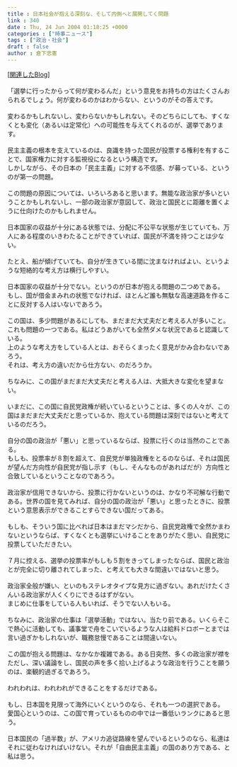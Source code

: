 ```yaml
---
title : 日本社会が抱える深刻な、そして内側へと展開してく問題
link : 340
date : Thu, 24 Jun 2004 01:18:25 +0000
categories : ["時事ニュース"]
tags : ["政治・社会"]
draft : false
author : 倉下忠憲
---
```


[<A HREF="http://www.doblog.com/weblog/BlogServlet?userid=9954&blogid=291881#291881" TARGET="_blank">関連したBlog</A>]<BR><BR>「選挙に行ったからって何が変わるんだ」という意見をお持ちの方はたくさんおられるでしょう。何が変わるのかはわからない、というのがその答えです。<BR><BR>変わるかもしれないし、変わらないかもしれない。そのどちらにしても、すくなくとも変化（あるいは定常化）への可能性を与えてくれるのが、選挙であります。<BR><BR>民主主義の根本を支えているのは、良識を持った国民が投票する権利を有することで、国家権力に対する監視役になるという構造です。<BR>しかしながら、その日本の「民主主義」に対する不信感、が募っている、というのが第一の問題。<BR><BR>この問題の原因については、いろいろあると思います。無能な政治家が多いということかもしれないし、一部の政治家が意図して、政治と国民とに距離を置くように仕向けたのかもしれません。<BR><BR>日本国家の収益が十分にある状態では、分配に不公平な状態が生じていても、万人にある程度のいきわたることができていれば、国民が不満を持つことは少ない。<BR><BR>たとえ、船が傾げていても、自分が生きている間に沈まなければよい、というような短絡的な考え方は横行しやすい。<BR><BR>日本国家の収益が十分でない。というのが日本が抱える問題の二つめである。<BR>もし、国が借金まみれの状態でなければ、ほとんど誰も無駄な高速道路を作ることに反対する人はいないであろう。<BR><BR>この国は、多少問題があるにしても、まだまだ大丈夫だと考える人が多いこと。これも問題の一つである。私はどうあがいても全然ダメな状況であると認識している。<BR>上のような考え方をしている人とは、おそらくまったく意見がかみ合わないであろう。<BR>それは、考え方の違いだから仕方ない、のだろうか。<BR><BR>ちなみに、この国がまだまだ大丈夫だと考える人は、大抵大きな変化を望まない。<BR><BR>いまだに、この国に自民党政権が続いているということは、多くの人々が、この国はまだまだ大丈夫だと思っているか、抱えている問題は深刻ではないと考えているのだろう。<BR><BR>自分の国の政治が「悪い」と思っているならば、投票に行くのは当然のことである。<BR>もしも、投票率が８割を超えて、自民党が単独政権をとるのならば、それは国民が望んだ方向性が自民党が指し示す（もし、そんなものがあればだが）方向性と合致しているということなのであろう。<BR><BR>政治家が信用できないから、投票に行かないというのは、かなり不可解な行動である。世界の国を見てみれば、自分の国の政治が「悪い」と思ったときに、投票という意思表示ができることすらできない国だってある。<BR><BR>もしも、そういう国に比べれば日本はまだマシだから、自民党政権で全然かまわないというならば、すくなくとも選挙にいけることをありがたく思い、自民党に投票していただきたい。<BR><BR>７月に控える、選挙の投票率がもしも５割をきってしまったならば、国民と政治とが完全に切り離されてしまった、と考えても大きな間違いではないと思う。<BR><BR>政治家全般が嫌い、といのもステレオタイプな見方に過ぎない。あれだけたくさんいる政治家が人くくりにできるはずがない。<BR>まじめに仕事をしている人もいれば、そうでない人もいる。<BR><BR>ちなみに、政治家の仕事は「選挙活動」ではない。当たり前である。いくらそこで熱心に活動しても、議事堂で舟をこいでいるような人は給料ドロボーとまでは言い過ぎかもしれないが、職務怠慢であることは間違いない。<BR><BR>この国が抱える問題は、なかなか複雑である。ある日突然、多くの政治家が襟をただし、深い議論をし、国民の声を多く拾い上げるような政治を行うことを願うのは、楽観的過ぎるであろう。<BR><BR>われわれは、われわれができることをするだけである。<BR><BR>もし、日本国を見限って海外にいくというのなら、それも一つの選択である。<BR>愛国心というのは、この国で育っているものの中では一番低いランクにあると思う。<BR><BR>日本国民の「過半数」が、アメリカ追従路線を望んでいるというのなら、私達はそれに従わなければいけない。それが「自由民主主義」の国のあり方である、と私は思う。<br><br>
